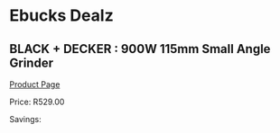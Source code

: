 
# Ebucks Dealz
## BLACK + DECKER : 900W 115mm Small Angle Grinder
[Product Page](https://www.ebucks.com/web/shop/productSelected.do?prodId=1202629088&catId=336131693)

Price: R529.00

Savings: 


	